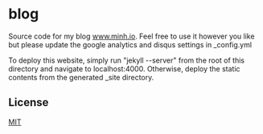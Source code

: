 blog
======

Source code for my blog www.minh.io. Feel free to use it however you like
but please update the google analytics and disqus settings in _config.yml

To deploy this website, simply run "jekyll --server" from the root of this 
directory and navigate to localhost:4000. Otherwise, deploy the static contents 
from the generated _site directory.

## License

[MIT](http://opensource.org/licenses/MIT)



